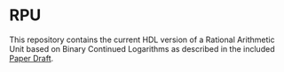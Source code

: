 # RPU

This repository contains the current HDL version of a Rational Arithmetic Unit based on Binary Continued Logarithms as described in the included [Paper Draft](Hardware_Development_of_a_Rational_Number_Arithmetic_Computation_Unit_Using_Binary_Continued_Logarithms.pdf).
